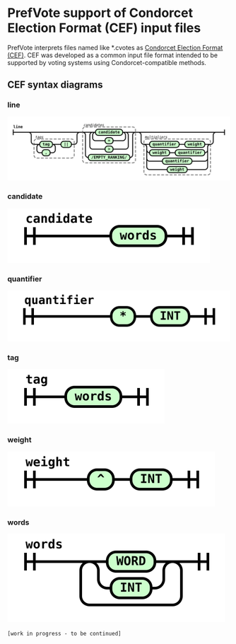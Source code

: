 # PrefVote support of Condorcet Election Format (CEF) input files

PrefVote interprets files named like \*.cvotes as [Condorcet Election Format (CEF)](https://github.com/CondorcetVote/CondorcetElectionFormat#invalid). CEF was developed as a common input file format intended to be supported by voting systems using Condorcet-compatible methods.

## CEF syntax diagrams

### line

![syntax diagram for line](syndiag-cef-line.svg)

### candidate

![syntax diagram for candidate](syndiag-cef-candidate.svg)

### quantifier

![syntax diagram for quantifier](syndiag-cef-quantifier.svg)

### tag 
![syntax diagram for tag](syndiag-cef-tag.svg)

### weight

![syntax diagram for weight](syndiag-cef-weight.svg)

### words

![syntax diagram for words](syndiag-cef-words.svg)


    [work in progress - to be continued]
